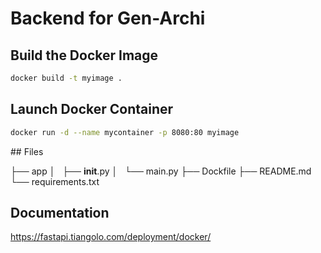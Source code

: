 # Backend for Gen-Archi

## Build the Docker Image
```bash
docker build -t myimage .
```

## Launch Docker Container
```bash
docker run -d --name mycontainer -p 8080:80 myimage
```

## Files

├── app
│   ├── __init__.py
│   └── main.py
├── Dockfile
├── README.md
└── requirements.txt


## Documentation
https://fastapi.tiangolo.com/deployment/docker/
